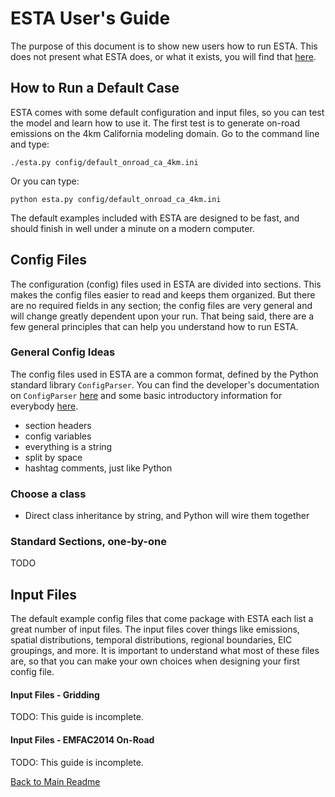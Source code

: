 # ESTA User's Guide

The purpose of this document is to show new users how to run ESTA. This does not present what ESTA does, or what it exists, you will find that [here](USER_DOCS.md).

## How to Run a Default Case

ESTA comes with some default configuration and input files, so you can test the model and learn how to use it. The first test is to generate on-road emissions on the 4km California modeling domain. Go to the command line and type:

    ./esta.py config/default_onroad_ca_4km.ini

Or you can type:

    python esta.py config/default_onroad_ca_4km.ini

The default examples included with ESTA are designed to be fast, and should finish in well under a minute on a modern computer.

## Config Files

The configuration (config) files used in ESTA are divided into sections. This makes the config files easier to read and keeps them organized. But there are no required fields in any section; the config files are very general and will change greatly dependent upon your run. That being said, there are a few general principles that can help you understand how to run ESTA.

### General Config Ideas

The config files used in ESTA are a common format, defined by the Python standard library `ConfigParser`. You can find the developer's documentation on `ConfigParser` [here](https://docs.python.org/2/library/configparser.html) and some basic introductory information for everybody [here](https://wiki.python.org/moin/ConfigParserExamples).

* section headers
* config variables
* everything is a string
 * split by space
* hashtag comments, just like Python

### Choose a class

* Direct class inheritance by string, and Python will wire them together

### Standard Sections, one-by-one

TODO

## Input Files

The default example config files that come package with ESTA each list a great number of input files. The input files cover things like emissions, spatial distributions, temporal distributions, regional boundaries, EIC groupings, and more. It is important to understand what most of these files are, so that you can make your own choices when designing your first config file.

#### Input Files - Gridding

TODO: This guide is incomplete.

#### Input Files - EMFAC2014 On-Road

TODO: This guide is incomplete.


[Back to Main Readme](../README.md)
